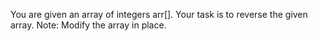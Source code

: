 You are given an array of integers arr[]. Your task is to reverse the given array.
Note: Modify the array in place.
